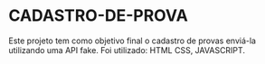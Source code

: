 # CADASTRO-DE-PROVA
Este projeto tem como objetivo final o cadastro de provas enviá-la utilizando uma API fake.
Foi utilizado: HTML CSS, JAVASCRIPT.
